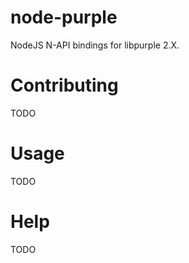 # node-purple

NodeJS N-API bindings for libpurple 2.X.

# Contributing 

TODO

# Usage

TODO

# Help

TODO
